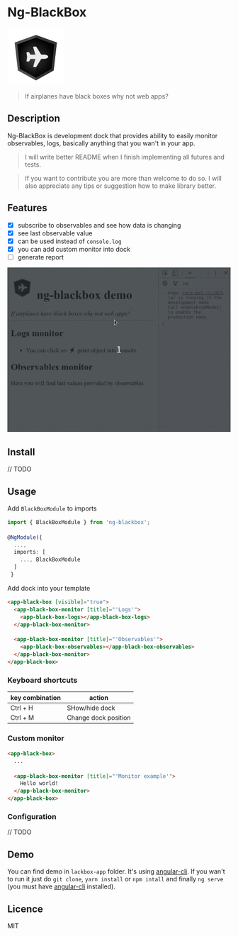 # Ng-BlackBox

![ng-blackbox logo](./blackbox-app/assets/ng-blackbox-logo.png)

> If airplanes have black boxes why not web apps?

## Description

Ng-BlackBox is development dock that provides ability to easily monitor observables, logs, basically anything that you wan't in your app.

> I will write better README when I finish implementing all futures and tests. 

> If you want to contribute you are more than welcome to do so. I will also appreciate any tips or suggestion how to make library better.

## Features

 - [x] subscribe to observables and see how data is changing
 - [x] see last observable value
 - [x] can be used instead of `console.log`
 - [x] you can add custom monitor into dock
 - [ ] generate report
 
![demo](./blackbox-app/assets/peek.gif) 

## Install

// TODO

## Usage

Add `BlackBoxModule` to imports
```typescript
import { BlackBoxModule } from 'ng-blackbox';

@NgModule({
  ...,
  imports: [
    ..., BlackBoxModule
  ]
 }
```

Add dock into your template
```html
<app-black-box [visible]="true">
  <app-black-box-monitor [title]="'Logs'">
    <app-black-box-logs></app-black-box-logs>
  </app-black-box-monitor>

  <app-black-box-monitor [title]="'Observables'">
    <app-black-box-observables></app-black-box-observables>
  </app-black-box-monitor>
</app-black-box>
```
### Keyboard shortcuts

| key combination | action  |
|---|---|
| Ctrl + H  | SHow/hide dock  |
| Ctrl + M  | Change dock position  |

### Custom monitor

```html
<app-black-box>
  ...

  <app-black-box-monitor [title]="'Monitor example'">
    Hello world!
  </app-black-box-monitor>
</app-black-box>
```

### Configuration
// TODO

## Demo
You can find demo in `lackbox-app` folder. It's using [angular-cli](https://github.com/angular/angular-cli). If you wan't to run it just do `git clone`, `yarn install` or `npm intall` and finally `ng serve` (you must have [angular-cli](https://github.com/angular/angular-cli) installed).

## Licence
MIT
